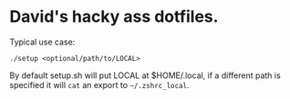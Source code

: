 David's hacky ass dotfiles.
==========================

Typical use case:
```
./setup <optional/path/to/LOCAL>
```

By default setup.sh will put LOCAL at $HOME/.local, if a different path is
specified it will `cat` an export to `~/.zshrc_local`.
